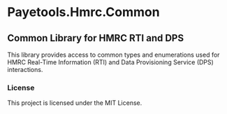 # Payetools.Hmrc.Common
## Common Library for HMRC RTI and DPS

This library provides access to common types and enumerations used for HMRC Real-Time Information (RTI) and Data Provisioning Service (DPS) interactions.

### License
This project is licensed under the MIT License.
